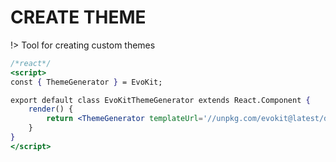 # CREATE THEME

!> Tool for creating custom themes

<style>
    .demo-box-react .meta,
    .demo-box-react .demo-block-control {
        display: none !important;
    }
</style>

```jsx
/*react*/
<script>
const { ThemeGenerator } = EvoKit;

export default class EvoKitThemeGenerator extends React.Component {
    render() {
        return <ThemeGenerator templateUrl='//unpkg.com/evokit@latest/dist/theme-template.css' />;
    }
}
</script>
```


